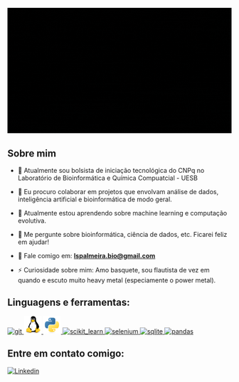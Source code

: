 <p align="center">
  <img src="https://github.com/lucaspalmeira/lucaspalmeira/blob/main/gif.gif" alt="Oi, eu sou Lucas">
</p>


## Sobre mim

- 🔭 Atualmente sou bolsista de iniciação tecnológica do CNPq no Laboratório de Bioinformática e Química Compuatcial - UESB

- 👯 Eu procuro colaborar em projetos que envolvam análise de dados, inteligência artificial e bioinformática de modo geral.

- 🌱 Atualmente estou aprendendo sobre machine learning e computação evolutiva.

- 🤔 Me pergunte sobre bioinformática, ciência de dados, etc. Ficarei feliz em ajudar!

- 💬 Fale comigo em: **lspalmeira.bio@gmail.com**

- ⚡ Curiosidade sobre mim: Amo basquete, sou flautista de vez em quando e escuto muito heavy metal (especiamente o power metal).


## Linguagens e ferramentas:
<a href="https://git-scm.com/" target="_blank"> <img src="https://www.vectorlogo.zone/logos/git-scm/git-scm-icon.svg" alt="git" width="40" height="40"/> </a> </a> <a href="https://www.linux.org/" target="_blank"> <img src="https://raw.githubusercontent.com/devicons/devicon/master/icons/linux/linux-original.svg" alt="linux" width="40" height="40"/> <a href="https://www.python.org" target="_blank"> <img src="https://raw.githubusercontent.com/devicons/devicon/master/icons/python/python-original.svg" alt="python" width="40" height="40"/> </a> <a href="https://scikit-learn.org/" target="_blank"> <img src="https://upload.wikimedia.org/wikipedia/commons/0/05/Scikit_learn_logo_small.svg" alt="scikit_learn" width="40" height="40"/> </a> </a> <a href="https://www.selenium.dev" target="_blank"> <img src="https://raw.githubusercontent.com/detain/svg-logos/780f25886640cef088af994181646db2f6b1a3f8/svg/selenium-logo.svg" alt="selenium" width="40" height="40"/> </a> <a href="https://www.sqlite.org/" target="_blank"> <img src="https://www.vectorlogo.zone/logos/sqlite/sqlite-icon.svg" alt="sqlite" width="40" height="40"/> </a> </a> <a href="https://pandas.pydata.org/" target="_blank"> <img src="https://pandas.pydata.org/static/img/pandas_white.svg" alt="pandas" width="40" height="40"/> </a>


## Entre em contato comigo:
[![Linkedin](https://img.shields.io/badge/-LinkedIn-blue?style=flat-square&logo=Linkedin&logoColor=white&link=%20LINK_LINKEDIN)](https://www.linkedin.com/in/lucaspalmeira/)
